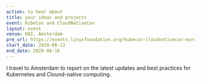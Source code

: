```yaml
---
action: to hear about
title: your ideas and projects
event: KubeCon and CloudNativeCon
layout: event
venue: RAI, Amsterdam
pre_url: https://events.linuxfoundation.org/kubecon-cloudnativecon-europe/
start_date: 2020-08-13
end_date: 2020-08-16
---
```


I travel to Amsterdam to report on the latest updates and best practices for Kubernetes and Clound-native computing.
